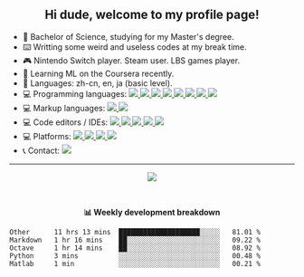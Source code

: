 <h2 align="center">Hi dude, welcome to my profile page!</h2>

<p align="left">
<ul>
    <li>🧪 Bachelor of Science, studying for my Master's degree.</li>
    <li>⌨️ Writting some weird and useless codes at my break time.</li>
    <li>🎮 Nintendo Switch player. Steam user. LBS games player.</li>
    <li>📖 Learning ML on the Coursera recently.</li>
    <li>💬 Languages: zh-cn, en, ja (basic level).</li>
    <li>💻 Programming languages:
        <a href="https://www.python.org/">
            <img src="https://img.shields.io/badge/-Python-3776AB?style=flat&logo=Python&logoColor=white" />
        </a>
        <a href="about:blank">
            <img src="https://img.shields.io/badge/-C-A8B9CC?style=flat&logo=C&logoColor=white" />
        </a>
        <a href="https://isocpp.org/">
            <img src="https://img.shields.io/badge/-C++-00599C?style=flat&logo=C%2B%2B&logoColor=white" />
        </a>
        <a href="https://docs.microsoft.com/en-us/dotnet/csharp/">
            <img src="https://img.shields.io/badge/-C%23-239120?style=flat&logo=C-Sharp&logoColor=white" />
        </a>
        <a href="https://java.com/">
            <img src="https://img.shields.io/badge/-Java-007396?style=flat&logo=Java&logoColor=white" />
        </a>
        <a href="https://www.php.net/">
            <img src="https://img.shields.io/badge/-PHP-777BB4?style=flat&logo=PHP&logoColor=white" />
        </a>
        <a href="https://sqlite.org/">
            <img src="https://img.shields.io/badge/-SQL-003B57?style=flat&logo=SQLite&logoColor=white" />
        </a>
        <a href="https://www.gnu.org/software/octave/">
            <img src="https://img.shields.io/badge/-Octave-0790C0?style=flat&logo=Octave&logoColor=white" />
        </a>
    </li>
    <li>💻 Markup languages:
        <a href="https://daringfireball.net/projects/markdown/">
            <img src="https://img.shields.io/badge/-Markdown-000000?style=flat&logo=Markdown&logoColor=white" />
        </a>
        <a href="https://html.spec.whatwg.org/multipage/">
            <img src="https://img.shields.io/badge/-HTML-E34F26?style=flat&logo=HTML5&logoColor=white" />
        </a>
    </li>
    <li>💻 Code editors / IDEs:
        <a href="https://code.visualstudio.com/">
            <img
                src="https://img.shields.io/badge/-Visual%20Studio%20Code-007ACC?style=flat&logo=Visual-Studio-Code&logoColor=white" />
        </a>
        <a href="https://visualstudio.microsoft.com/vs/">
            <img
                src="https://img.shields.io/badge/-Visual%20Studio-5C2D91?style=flat&logo=Visual-Studio&logoColor=white" />
        </a>
        <a href="https://www.eclipse.org/ide/">
            <img src="https://img.shields.io/badge/-Eclipse-2C2255?style=flat&logo=Eclipse-IDE&logoColor=white" />
        </a>
        <a href="https://www.jetbrains.com/pycharm/">
            <img src="https://img.shields.io/badge/-PyCharm-000000?style=flat&logo=JetBrains&logoColor=white" />
        </a>
        <a href="https://www.gnu.org/software/octave/">
            <img src="https://img.shields.io/badge/-Octave%20(CLI)-0790C0?style=flat&logo=Octave&logoColor=white" />
        </a>
    </li>
    <li>💻 Platforms:
        <a href="https://www.microsoft.com/windows/">
            <img src="https://img.shields.io/badge/-Windows%2010-0078D6?style=flat&logo=Windows&logoColor=white" />
        </a>
        <a href="https://ubuntu.com/">
            <img src="https://img.shields.io/badge/-Ubuntu%2018-E95420?style=flat&logo=Ubuntu&logoColor=white" />
        </a>
        <a href="https://www.apple.com/ios/ios-13/">
            <img src="https://img.shields.io/badge/-iOS%2013-999999?style=flat&logo=Apple&logoColor=white" />
        </a>
        <a href="https://www.apple.com/ipados/">
            <img src="https://img.shields.io/badge/-iPadOS%2013-999999?style=flat&logo=Apple&logoColor=white" />
        </a>
    </li>
    <li>📞 Contact:
        <a href="https://t.me/MetLee">
            <img src="https://img.shields.io/badge/-MetLee-2CA5E0?style=flat&logo=telegram&logoColor=white" />
        </a>
    </li>
</ul>
</p>

<hr />

<p align="center">
    <img src="https://github-readme-stats.vercel.app/api?username=MetLee&show_icons=true">
</p>
<br />

<p align="center"><b>📊 Weekly development breakdown</b></p>

<!--START_SECTION:waka-->
```text
Other      11 hrs 13 mins  ████████████████████░░░░░   81.01 % 
Markdown   1 hr 16 mins    ██░░░░░░░░░░░░░░░░░░░░░░░   09.22 % 
Octave     1 hr 14 mins    ██░░░░░░░░░░░░░░░░░░░░░░░   08.92 % 
Python     3 mins          ░░░░░░░░░░░░░░░░░░░░░░░░░   00.48 % 
Matlab     1 min           ░░░░░░░░░░░░░░░░░░░░░░░░░   00.21 %
```
<!--END_SECTION:waka-->

<!--
    Acknowledgement:
        https://github.com/NachtgeistW/NachtgeistW
        https://github.com/matchai/waka-box
        https://github.com/athul/waka-readme
        https://github.com/anuraghazra/github-readme-stats
-->
